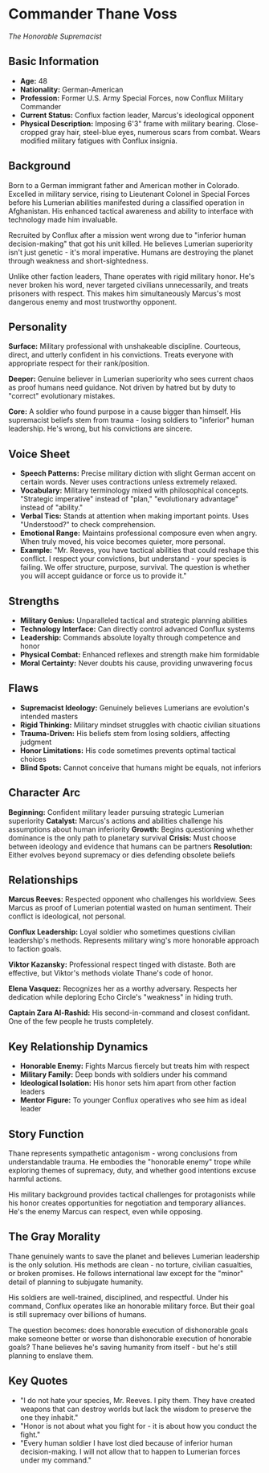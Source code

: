 # Commander Thane Voss
*The Honorable Supremacist*

## Basic Information
- **Age:** 48
- **Nationality:** German-American
- **Profession:** Former U.S. Army Special Forces, now Conflux Military Commander
- **Current Status:** Conflux faction leader, Marcus's ideological opponent
- **Physical Description:** Imposing 6'3" frame with military bearing. Close-cropped gray hair, steel-blue eyes, numerous scars from combat. Wears modified military fatigues with Conflux insignia.

## Background
Born to a German immigrant father and American mother in Colorado. Excelled in military service, rising to Lieutenant Colonel in Special Forces before his Lumerian abilities manifested during a classified operation in Afghanistan. His enhanced tactical awareness and ability to interface with technology made him invaluable.

Recruited by Conflux after a mission went wrong due to "inferior human decision-making" that got his unit killed. He believes Lumerian superiority isn't just genetic - it's moral imperative. Humans are destroying the planet through weakness and short-sightedness.

Unlike other faction leaders, Thane operates with rigid military honor. He's never broken his word, never targeted civilians unnecessarily, and treats prisoners with respect. This makes him simultaneously Marcus's most dangerous enemy and most trustworthy opponent.

## Personality
**Surface:** Military professional with unshakeable discipline. Courteous, direct, and utterly confident in his convictions. Treats everyone with appropriate respect for their rank/position.

**Deeper:** Genuine believer in Lumerian superiority who sees current chaos as proof humans need guidance. Not driven by hatred but by duty to "correct" evolutionary mistakes.

**Core:** A soldier who found purpose in a cause bigger than himself. His supremacist beliefs stem from trauma - losing soldiers to "inferior" human leadership. He's wrong, but his convictions are sincere.

## Voice Sheet
- **Speech Patterns:** Precise military diction with slight German accent on certain words. Never uses contractions unless extremely relaxed.
- **Vocabulary:** Military terminology mixed with philosophical concepts. "Strategic imperative" instead of "plan," "evolutionary advantage" instead of "ability."
- **Verbal Tics:** Stands at attention when making important points. Uses "Understood?" to check comprehension.
- **Emotional Range:** Maintains professional composure even when angry. When truly moved, his voice becomes quieter, more personal.
- **Example:** "Mr. Reeves, you have tactical abilities that could reshape this conflict. I respect your convictions, but understand - your species is failing. We offer structure, purpose, survival. The question is whether you will accept guidance or force us to provide it."

## Strengths
- **Military Genius:** Unparalleled tactical and strategic planning abilities
- **Technology Interface:** Can directly control advanced Conflux systems
- **Leadership:** Commands absolute loyalty through competence and honor
- **Physical Combat:** Enhanced reflexes and strength make him formidable
- **Moral Certainty:** Never doubts his cause, providing unwavering focus

## Flaws
- **Supremacist Ideology:** Genuinely believes Lumerians are evolution's intended masters
- **Rigid Thinking:** Military mindset struggles with chaotic civilian situations  
- **Trauma-Driven:** His beliefs stem from losing soldiers, affecting judgment
- **Honor Limitations:** His code sometimes prevents optimal tactical choices
- **Blind Spots:** Cannot conceive that humans might be equals, not inferiors

## Character Arc
**Beginning:** Confident military leader pursuing strategic Lumerian superiority
**Catalyst:** Marcus's actions and abilities challenge his assumptions about human inferiority
**Growth:** Begins questioning whether dominance is the only path to planetary survival
**Crisis:** Must choose between ideology and evidence that humans can be partners
**Resolution:** Either evolves beyond supremacy or dies defending obsolete beliefs

## Relationships

**Marcus Reeves:** Respected opponent who challenges his worldview. Sees Marcus as proof of Lumerian potential wasted on human sentiment. Their conflict is ideological, not personal.

**Conflux Leadership:** Loyal soldier who sometimes questions civilian leadership's methods. Represents military wing's more honorable approach to faction goals.

**Viktor Kazansky:** Professional respect tinged with distaste. Both are effective, but Viktor's methods violate Thane's code of honor.

**Elena Vasquez:** Recognizes her as a worthy adversary. Respects her dedication while deploring Echo Circle's "weakness" in hiding truth.

**Captain Zara Al-Rashid:** His second-in-command and closest confidant. One of the few people he trusts completely.

## Key Relationship Dynamics
- **Honorable Enemy:** Fights Marcus fiercely but treats him with respect
- **Military Family:** Deep bonds with soldiers under his command
- **Ideological Isolation:** His honor sets him apart from other faction leaders
- **Mentor Figure:** To younger Conflux operatives who see him as ideal leader

## Story Function
Thane represents sympathetic antagonism - wrong conclusions from understandable trauma. He embodies the "honorable enemy" trope while exploring themes of supremacy, duty, and whether good intentions excuse harmful actions.

His military background provides tactical challenges for protagonists while his honor creates opportunities for negotiation and temporary alliances. He's the enemy Marcus can respect, even while opposing.

## The Gray Morality
Thane genuinely wants to save the planet and believes Lumerian leadership is the only solution. His methods are clean - no torture, civilian casualties, or broken promises. He follows international law except for the "minor" detail of planning to subjugate humanity.

His soldiers are well-trained, disciplined, and respectful. Under his command, Conflux operates like an honorable military force. But their goal is still supremacy over billions of humans.

The question becomes: does honorable execution of dishonorable goals make someone better or worse than dishonorable execution of honorable goals? Thane believes he's saving humanity from itself - but he's still planning to enslave them.

## Key Quotes
- "I do not hate your species, Mr. Reeves. I pity them. They have created weapons that can destroy worlds but lack the wisdom to preserve the one they inhabit."
- "Honor is not about what you fight for - it is about how you conduct the fight."
- "Every human soldier I have lost died because of inferior human decision-making. I will not allow that to happen to Lumerian forces under my command."